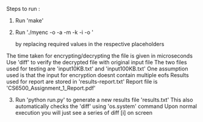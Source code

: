 Steps to run : 

1. Run 'make'
	<!--

	 Note: make file compiles using '-L/usr/local/lib' currently
	 	   But if needed, change it to '-L/usr/local/ssl/lib' or leave it empty,
	 	   according to the path where openssl is installed

	-->

2. Run
   './myenc -o <oper> -a <alg> -m <mode> -k <keysize> -i <inpfile> -o <outfile>'

   by replacing required values in the respective placeholders
   <!-- Note: CTR mode is available for AES alone (using inbuilt openssl library) -->


The time taken for encrypting/decrypting the file is given in microseconds
Use 'diff' to verify the decrypted file with original input file
The two files used for testing are 'input10KB.txt' and 'input100KB.txt'
One assumption used is that the input for encryption doesnt contain multiple eofs
Results used for report are stored in 'results-report.txt'
Report file is 'CS6500_Assignment_1_Report.pdf'

3. Run 'python run.py' to generate a new results file 'results.txt' 
   This also automatically checks the 'diff' using 'os.system' command
   Upon normal execution you will just see a series of diff [i] on screen


<!-- The program works correctly to the limit of my testing and there are no bugs/errors -->